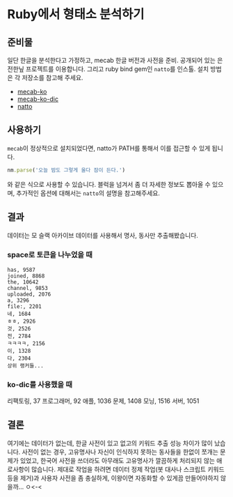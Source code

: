 # Ruby에서 형태소 분석하기
## 준비물
일단 한글을 분석한다고 가정하고, mecab 한글 버전과 사전을 준비. 공개되어 있는 은전한닢 프로젝트를 이용합니다. 그리고 ruby bind gem인 `natto`를 인스톨. 설치 방법은 각 저장소를 참고해 주세요.

* [mecab-ko](https://bitbucket.org/eunjeon/mecab-ko)
* [mecab-ko-dic](https://bitbucket.org/eunjeon/mecab-ko-dic)
* [natto](https://github.com/buruzaemon/natto)

## 사용하기
`mecab`이 정상적으로 설치되었다면, natto가 PATH를 통해서 이를 접근할 수 있게 됩니다.

```ruby
nm.parse('오늘 밤도 그렇게 울다 잠이 든다.')
```

와 같은 식으로 사용할 수 있습니다. 블럭을 넘겨서 좀 더 자세한 정보도 뽑아올 수 있으며, 추가적인 옵션에 대해서는 `natto`의 설명을 참고해주세요.

## 결과
데이터는 모 슬랙 아카이브 데이터를 사용해서 명사, 동사만 추출해봤습니다.

### space로 토큰을 나누었을 때
```
has, 9587
joined, 8868
the, 10642
channel, 9853
uploaded, 2076
a, 3296
file:, 2201
네, 1684
ㅎㅎ, 2926
것, 2526
전, 2784
ㅋㅋㅋㅋ, 2156
이, 1328
다, 2304
상위 랭커들...
```

### ko-dic를 사용했을 때
리팩토링, 37
프로그래머, 92
애플, 1036
문제, 1408
모닝, 1516
서버, 1051

## 결론
여기에는 데이터가 없는데, 한글 사전이 있고 없고의 키워드 추출 성능 차이가 많이 났습니다. 사전이 없는 경우, 고유명사나 자신이 인식하지 못하는 동사들을 한없이 쪼개는 문제가 있었고, 한국어 사전을 쓰더라도 아무래도 고유명사가 깔끔하게 처리되지 않는 애로사항이 많습니다. 제대로 작업을 하려면 데이터 정제 작업(봇 대사나 스크립트 키워드 등을 제거)과 사용자 사전을 좀 충실하게, 이왕이면 자동화할 수 있게끔 만들어야하지 않을까... ㅇ<-<